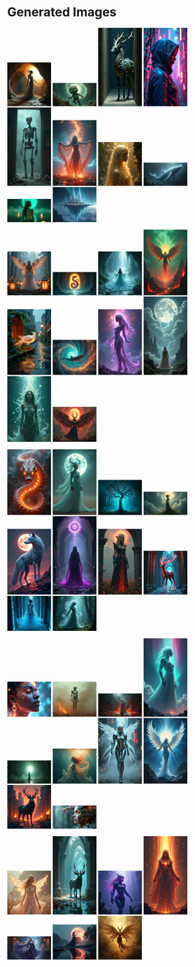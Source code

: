 # Generated Images



<img src="2025_06_21_01_thumb.webp" width="100"/> <img src="2025_06_21_02_thumb.webp" width="100"/> <img src="2025_06_21_03_thumb.webp" width="100"/> <img src="2025_06_21_04_thumb.webp" width="100"/> <img src="2025_06_21_05_thumb.webp" width="100"/> <img src="2025_06_21_06_thumb.webp" width="100"/> <img src="2025_06_21_07_thumb.webp" width="100"/> <img src="2025_06_21_08_thumb.webp" width="100"/> <img src="2025_06_21_09_thumb.webp" width="100"/> <img src="2025_06_21_10_thumb.webp" width="100"/>

<img src="2025_06_21_11_thumb.webp" width="100"/> <img src="2025_06_21_12_thumb.webp" width="100"/> <img src="2025_06_21_13_thumb.webp" width="100"/> <img src="2025_06_21_14_thumb.webp" width="100"/> <img src="2025_06_21_15_thumb.webp" width="100"/> <img src="2025_06_21_16_thumb.webp" width="100"/> <img src="2025_06_21_17_thumb.webp" width="100"/> <img src="2025_06_21_18_thumb.webp" width="100"/> <img src="2025_06_21_19_thumb.webp" width="100"/> <img src="2025_06_21_20_thumb.webp" width="100"/>

<img src="2025_06_21_21_thumb.webp" width="100"/> <img src="2025_06_21_22_thumb.webp" width="100"/> <img src="2025_06_21_23_thumb.webp" width="100"/> <img src="2025_06_21_24_thumb.webp" width="100"/> <img src="2025_06_21_25_thumb.webp" width="100"/> <img src="2025_06_21_26_thumb.webp" width="100"/> <img src="2025_06_21_27_thumb.webp" width="100"/> <img src="2025_06_21_28_thumb.webp" width="100"/> <img src="2025_06_21_29_thumb.webp" width="100"/> <img src="2025_06_21_30_thumb.webp" width="100"/>

<img src="2025_06_21_31_thumb.webp" width="100"/> <img src="2025_06_21_32_thumb.webp" width="100"/> <img src="2025_06_21_33_thumb.webp" width="100"/> <img src="2025_06_21_34_thumb.webp" width="100"/> <img src="2025_06_21_35_thumb.webp" width="100"/> <img src="2025_06_21_36_thumb.webp" width="100"/> <img src="2025_06_21_37_thumb.webp" width="100"/> <img src="2025_06_21_38_thumb.webp" width="100"/> <img src="2025_06_21_39_thumb.webp" width="100"/> <img src="2025_06_21_40_thumb.webp" width="100"/>

<img src="2025_06_21_41_thumb.webp" width="100"/> <img src="2025_06_21_42_thumb.webp" width="100"/> <img src="2025_06_21_43_thumb.webp" width="100"/> <img src="2025_06_21_44_thumb.webp" width="100"/> <img src="2025_06_21_45_thumb.webp" width="100"/> <img src="2025_06_21_46_thumb.webp" width="100"/> <img src="2025_06_21_47_thumb.webp" width="100"/>